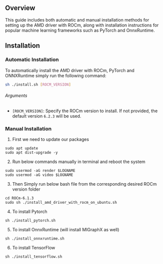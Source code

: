 ## Overview

This guide includes both automatic and manual installation methods for setting up the AMD driver with ROCm, along with installation instructions for popular machine learning frameworks such as PyTorch and OnnxRuntime.

## Installation

### Automatic Installation

To automatically install the AMD driver with ROCm, PyTorch and ONNXRuntime simply run the following command:

```bash
sh ./install.sh [ROCM_VERSION]
```
###### Arguments

- `[ROCM_VERSION]`: Specify the ROCm version to install. If not provided, the default version `6.2.3` will be used.


### Manual Installation

1. First we need to update our packages
```
sudo apt update
sudo apt dist-upgrade -y
```
2. Run below commands manually in terminal and reboot the system
```
sudo usermod -aG render $LOGNAME
sudo usermod -aG video $LOGNAME
```
3. Then Simply run below bash file from the corresponding desired ROCm version folder
```
cd ROCm-6.1.3
sudo sh ./install_amd_driver_with_rocm_on_ubuntu.sh
```
4. To install Pytorch
```
sh ./install_pytorch.sh
```
5. To install OnnxRuntime (will install MIGraphX as well)
```
sh ./install_onnxruntime.sh
```
6. To install TensorFlow
```
sh ./install_tensorflow.sh
```
